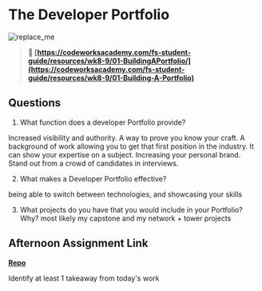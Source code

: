 # The Developer Portfolio

![replace_me](https://codeworks.blob.core.windows.net/public/assets/img/illustrations/placeholder.svg)

> **📖 [https://codeworksacademy.com/fs-student-guide/resources/wk8-9/01-BuildingAPortfolio/](https://codeworksacademy.com/fs-student-guide/resources/wk8-9/01-Building-A-Portfolio)**

## Questions

1. What function does a developer Portfolio provide?

Increased visibility and authority.
A way to prove you know your craft.
A background of work allowing you to get that first position in the industry.
It can show your expertise on a subject.
Increasing your personal brand.
Stand out from a crowd of candidates in interviews.

2. What makes a Developer Portfolio effective?

being able to switch between technologies,
and showcasing your skills

3. What projects do you have that you would include in your Portfolio? Why?
most likely my capstone and my network + tower projects

## Afternoon Assignment Link

**[Repo](capstone)**

Identify at least 1 takeaway from today's work
